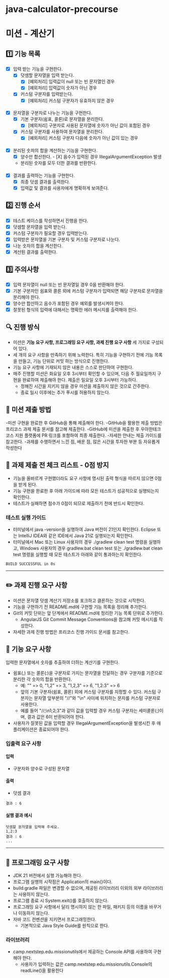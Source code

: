 # java-calculator-precourse

# 미션 - 계산기

## 1️⃣ 기능 목록

- [X] 입력 받는 기능을 구현한다.
    - [X] 덧셈할 문자열을 입력 받는다.
        - [X] [예외처리] 입력값이 null 또는 빈 문자열인 경우
        - [X] [예외처리] 입력값이 숫자가 아닌 경우
    - [X] 커스텀 구분자를 입력받는다.
        - [X] [예외처리] 커스텀 구분자가 유효하지 않은 경우

####

- [X] 문자열을 구분자로 나누는 기능을 구현한다.
    - [X] 기본 구분자(쉼표, 콜론)로 문자열을 분리한다.
        - [X] [예외처리] 구분자로 사용된 문자열에 숫자가 아닌 값이 포함된 경우
    - [X] 커스텀 구분자를 사용하여 문자열을 분리한다.
        - [X] [예외처리] 커스텀 구분자 다음에 숫자가 아닌 값이 있는 경우

####

- [X] 분리된 숫자의 합을 계산하는 기능을 구현한다.
    - [X]  양수만 합산한다.
      - [X] 음수가 입력된 경우 IllegalArgumentException 발생
    - 분리된 숫자를 모두 더한 결과를 반환한다.

####    

- [X] 결과를 출력하는 기능을 구현한다.
    - [X] 최종 덧셈 결과를 출력한다.
    - [X] 입력값 및 결과를 사용자에게 명확하게 보여준다.

## 2️⃣ 진행 순서

- [X] 테스트 케이스를 작성하면서 진행을 한다.
- [X] 덧셈할 문자열을 입력 받는다.
- [X] 커스텀 구분자가 필요할 경우 입력받는다.
- [X] 입력받은 문자열을 기본 구분자 및 커스텀 구분자로 나눈다.
- [X] 나눈 숫자의 합을 계산한다.
- [X] 계산된 결과를 출력한다.

## 3️⃣ 주의사항

- [X] 입력 문자열이 null 또는 빈 문자열일 경우 0을 반환해야 한다.
- [X] 기본 구분자인 쉼표와 콜론 외에 커스텀 구분자가 입력되면 해당 구분자로 문자열을 분리해야 한다.
- [X] 양수만 합산하고 음수가 포함된 경우 예외를 발생시켜야 한다.
- [X] 잘못된 형식의 입력에 대해서는 명확한 에러 메시지를 출력해야 한다.

## 🔍 진행 방식

- 미션은 **기능 요구 사항, 프로그래밍 요구 사항, 과제 진행 요구 사항** 세 가지로 구성되어 있다.
- 세 개의 요구 사항을 만족하기 위해 노력한다. 특히 기능을 구현하기 전에 기능 목록을 만들고, 기능 단위로 커밋 하는 방식으로 진행한다.
- 기능 요구 사항에 기재되지 않은 내용은 스스로 판단하여 구현한다.
- 매주 진행할 미션은 화요일 오후 3시부터 확인할 수 있으며, 다음 주 월요일까지 구현을 완료하여 제출해야 한다. 제출은 일요일 오후 3시부터 가능하다.
    - 정해진 시간을 지키지 않을 경우 미션을 제출하지 않은 것으로 간주한다.
    - 종료 일시 이후에는 추가 푸시를 허용하지 않는다.

## 📮 미션 제출 방법

-미션 구현을 완료한 후 GitHub을 통해 제출해야 한다.
-GitHub을 활용한 제출 방법은 프리코스 과제 제출 문서를 참고해 제출한다.
-GitHub에 미션을 제출한 후 우아한테크코스 지원 플랫폼에 PR 링크를 포함하여 최종 제출한다.
-자세한 안내는 제출 가이드를 참고한다.
-과제를 수행하면서 느낀 점, 배운 점, 많은 시간을 투자한 부분 등 자유롭게 작성한다

## 🚨 과제 제출 전 체크 리스트 - 0점 방지

- 기능을 올바르게 구현했더라도 요구 사항에 명시된 출력 형식을 따르지 않으면 0점을 받게 된다.
- 기능 구현을 완료한 후 아래 가이드에 따라 모든 테스트가 성공적으로 실행되는지 확인한다.
- 테스트가 실패하면 점수가 0점이 되므로 제출하기 전에 반드시 확인한다.

### 테스트 실행 가이드

- 터미널에서 java -version을 실행하여 Java 버전이 21인지 확인한다. Eclipse 또는 IntelliJ IDEA와 같은 IDE에서 Java 21로 실행되는지 확인한다.
- 터미널에서 Mac 또는 Linux 사용자의 경우 ./gradlew clean test 명령을 실행하고, Windows 사용자의 경우 gradlew.bat clean test 또는 ./gradlew.bat
  clean test 명령을 실행할 때 모든 테스트가 아래와 같이 통과하는지 확인한다.

```
BUILD SUCCESSFUL in 0s
```

---

## ✏️ 과제 진행 요구 사항

- 미션은 문자열 덧셈 계산기 저장소를 포크하고 클론하는 것으로 시작한다.
- 기능을 구현하기 전 README.md에 구현할 기능 목록을 정리해 추가한다.
- Git의 커밋 단위는 앞 단계에서 README.md에 정리한 기능 목록 단위로 추가한다.
    - AngularJS Git Commit Message Conventions을 참고해 커밋 메시지를 작성한다.
- 자세한 과제 진행 방법은 프리코스 진행 가이드 문서를 참고한다.

## 🚀 기능 요구 사항

입력한 문자열에서 숫자를 추출하여 더하는 계산기를 구현한다.

- 쉼표(,) 또는 콜론(:)을 구분자로 가지는 문자열을 전달하는 경우 구분자를 기준으로 분리한 각 숫자의 합을 반환한다.
    - 예: "" => 0, "1,2" => 3, "1,2,3" => 6, "1,2:3" => 6
    - 앞의 기본 구분자(쉼표, 콜론) 외에 커스텀 구분자를 지정할 수 있다. 커스텀 구분자는 문자열 앞부분의 "//"와 "\n" 사이에 위치하는 문자를 커스텀 구분자로 사용한다.
    - 예를 들어 "//;\n1;2;3"과 같이 값을 입력할 경우 커스텀 구분자는 세미콜론(;)이며, 결과 값은 6이 반환되어야 한다.
- 사용자가 잘못된 값을 입력할 경우 IllegalArgumentException을 발생시킨 후 애플리케이션은 종료되어야 한다.

### 입출력 요구 사항

#### 입력

- 구분자와 양수로 구성된 문자열

#### 출력

- 덧셈 결과

```
결과 : 6
```

#### 실행 결과 예시

```
덧셈할 문자열을 입력해 주세요.
1,2:3
결과 : 6
...
```

---

## 🎯 프로그래밍 요구 사항

- JDK 21 버전에서 실행 가능해야 한다.
- 프로그램 실행의 시작점은 Application의 main()이다.
- build.gradle 파일은 변경할 수 없으며, 제공된 라이브러리 이외의 외부 라이브러리는 사용하지 않는다.
- 프로그램 종료 시 System.exit()를 호출하지 않는다.
- 프로그래밍 요구 사항에서 달리 명시하지 않는 한 파일, 패키지 등의 이름을 바꾸거나 이동하지 않는다.
- 자바 코드 컨벤션을 지키면서 프로그래밍한다.
    - 기본적으로 Java Style Guide를 원칙으로 한다.

### 라이브러리

- camp.nextstep.edu.missionutils에서 제공하는 Console API를 사용하여 구현해야 한다.
    - 사용자가 입력하는 값은 camp.nextstep.edu.missionutils.Console의 readLine()을 활용한다
